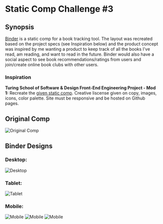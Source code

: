# Static Comp Challenge #3

## Synopsis
[Binder](https://danielafcarey.github.io/ds-comp-challenge-3/) is a static comp for a book tracking tool. The layout was recreated based on the project specs (see Inspiration below) and the product concept was inspired by me wanting a product to keep track of all the books I've read, am reading, and want to read in the future. Binder would also have a social aspect to see book recommendations/ratings from users and join/create online book clubs with other users. 

### Inspiration
**Turing School of Software & Design Front-End Engineering Project - Mod 1:** Recreate the [given static comp](http://frontend.turing.io/projects/m1-static-comp-3.html). Creative liscense given on copy, images, icons, color palette. Site must be responsive and be hosted on Github pages. 

## Original Comp
![Original Comp](assets/desktop-comp.png)

## Binder Designs
### Desktop:
![Desktop](assets/desktop.png)

### Tablet:
![Tablet](assets/tablet.png)

### Mobile:
![Mobile](assets/mobile1.png)
![Mobile](assets/mobile2.png)
![Mobile](assets/mobile3.png)
